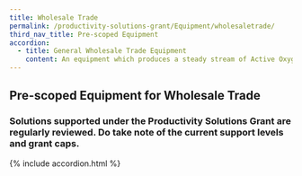 ```yaml
---
title: Wholesale Trade
permalink: /productivity-solutions-grant/Equipment/wholesaletrade/
third_nav_title: Pre-scoped Equipment
accordion:
  - title: General Wholesale Trade Equipment
    content: An equipment which produces a steady stream of Active Oxygen to bind and eradicate 99.9% of airborne and surface-bound pollutant such as bacteria, viruses, harmful particles, toxic gases and unpleasant odours. Equipment will eliminate moulds/ bacteria on surfaces and reduce chemical usage for effective sanitation.  Grant support 80% of cost of equipment, up to $30,000 grant<br/><br/><a href='/productivity-solutions-grant/solutionrepo/solution83' target='_blank'>Ozonised Air + Surface Sterilization System</a><br/><br/><br/>An equipment which produces ozonised water for cleaning purposes and can eliminate pollutants such as bacteria, viruses, mould, grease particles and odour. Equipment will eliminate the use of hot water and reduce chemical usage for effective sanitation. Grant support 80% of cost of equipment, up to $30,000 grantPurchase of pre-owned/used equipment not supportable<br/><br/><a href='/productivity-solutions-grant/solutionrepo/solution84' target='_blank'>Ozonised Water Sterilisation System</a><br/><br/><br/>Flow Wrapping, or Horizontal Form-Fill and Seal (HFFS) is the process of making a horizontal bag from a single roll of film. Heat is applied to the ends of the film to form a sealed package. The equipment is widely used in the fresh produce sector as it ensures the products are wrapped securely based on the size and shape of the product or tray.<br/><br/><a href='/productivity-solutions-grant/solutionrepo/solution1991' target='_blank'>Automatic Flow Wrap Packaging Machine</a><br/><br/><br/>Shrink wrapping is a procedure where an item is wrapped in a free sleeve or envelope of loose shrink film, and heat is applied to shrink the wrap firmly around the product. The result is a tight, clear wrap around the product, preventing damage from dirt, dust, and moisture. Shrink wrap packaging is used for a variety of products and is widely used in the fresh produce sector.<br/><br/><a href='/productivity-solutions-grant/solutionrepo/solution1992' target='_blank'>Automatic Shrink Wrap Packaging Machine</a><br/><br/><br/>An equipment which eliminates ethylene gas in the air effectively. Ethylene that is released naturally can be continuously removed by the equipment. No amount of harmful substance (e.g. ozone) should be released as a result of removing the ethylene. Equipment is to be used in cold storage warehouses and production facilities for the purpose of extending the shelf life of fresh produce.<br/><br/><a href='/productivity-solutions-grant/solutionrepo/solution2006' target='_blank'>Ethylene Removal System</a><br/>
---
```


## Pre-scoped Equipment for Wholesale Trade

### Solutions supported under the Productivity Solutions Grant are regularly reviewed. Do take note of the current support levels and grant caps.

{% include accordion.html %}

